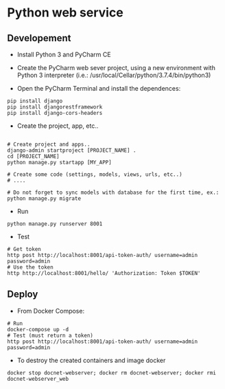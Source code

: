 # Python web service

## Developement

* Install Python 3 and PyCharm CE 

* Create the PyCharm web sever project, using a new environment with Python 3 interpreter (i.e.: /usr/local/Cellar/python/3.7.4/bin/python3)

* Open the PyCharm Terminal and install the dependences:

```
pip install django
pip install djangorestframework
pip install django-cors-headers

```

* Create the project, app, etc..
```

# Create project and apps..
django-admin startproject [PROJECT_NAME] .
cd [PROJECT_NAME]
python manage.py startapp [MY_APP]

# Create some code (settings, models, views, urls, etc..)
# ....

# Do not forget to sync models with database for the first time, ex.: 
python manage.py migrate
```

* Run

```
python manage.py runserver 8001
```

* Test 

```
# Get token
http post http://localhost:8001/api-token-auth/ username=admin password=admin
# Use the token
http http://localhost:8001/hello/ 'Authorization: Token $TOKEN'
```

## Deploy

* From Docker Compose:

```
# Run
docker-compose up -d
# Test (must return a token)
http post http://localhost:8001/api-token-auth/ username=admin password=admin
```

* To destroy the created containers and image docker

```
docker stop docnet-webserver; docker rm docnet-webserver; docker rmi docnet-webserver_web
```


